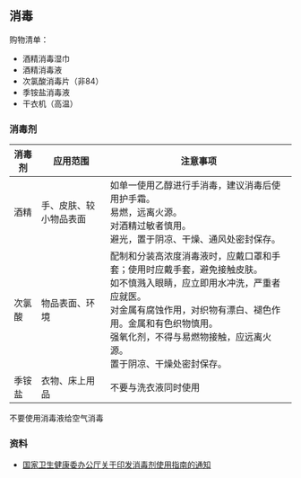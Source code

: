 ## 消毒

购物清单：

- 酒精消毒湿巾
- 酒精消毒液
- 次氯酸消毒片（非84）
- 季铵盐消毒液
- 干衣机（高温）

### 消毒剂

| 消毒剂 | 应用范围 | 注意事项 |
| --- | --- | --- |
| 酒精 | 手、皮肤、较小物品表面 | 如单一使用乙醇进行手消毒，建议消毒后使用护手霜。<br>易燃，远离火源。<br>对酒精过敏者慎用。<br>避光，置于阴凉、干燥、通风处密封保存。 |
| 次氯酸 | 物品表面、环境 | 配制和分装高浓度消毒液时，应戴口罩和手套；使用时应戴手套，避免接触皮肤。<br>如不慎溅入眼睛，应立即用水冲洗，严重者应就医。<br>对金属有腐蚀作用，对织物有漂白、褪色作用。金属和有色织物慎用。<br>强氧化剂，不得与易燃物接触，应远离火源。<br>置于阴凉、干燥处密封保存。 |
| 季铵盐 | 衣物、床上用品 | 不要与洗衣液同时使用 |

不要使用消毒液给空气消毒

### 资料

- [国家卫生健康委办公厅关于印发消毒剂使用指南的通知](http://www.nhc.gov.cn/zhjcj/s9141/202002/b9891e8c86d141a08ec45c6a18e21dc2.shtml)
